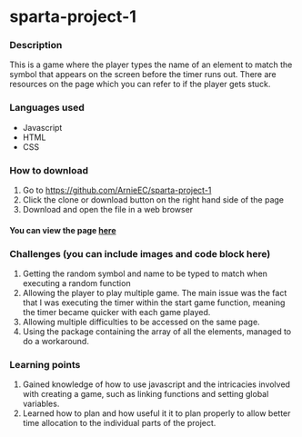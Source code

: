 # sparta-project-1
### Description
This is a game where the player types the name of an element to match the symbol that appears on the screen before the timer runs out. There are resources on the page which you can refer to if the player gets stuck.

### Languages used
* Javascript
* HTML
* CSS

### How to download
1. Go to https://github.com/ArnieEC/sparta-project-1
2. Click the clone or download button on the right hand side of the page
3. Download and open the file in a web browser

#### You can view the page [here]()

### Challenges (you can include images and code block here)
1. Getting the random symbol and name to be typed to match when executing a random function
2. Allowing the player to play multiple game. The main issue was the fact that I was executing the timer within the start game function, meaning the timer became quicker with each game played.
3. Allowing multiple difficulties to be accessed on the same page.
4. Using the package containing the array of all the elements, managed to do a workaround.

### Learning points
1. Gained knowledge of how to use javascript and the intricacies involved with creating a game, such as linking  functions and setting global variables.
2. Learned how to plan and how useful it it to plan properly to allow better time allocation to the individual parts of the project.